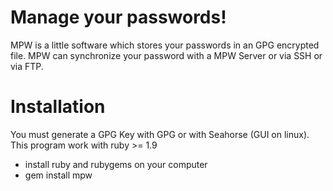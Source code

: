# Manage your passwords!

MPW is a little software which stores your passwords in an GPG encrypted file.
MPW can synchronize your password with a MPW Server or via SSH or via FTP.

# Installation

You must generate a GPG Key with GPG or with Seahorse (GUI on linux).
This program work with ruby >= 1.9

* install ruby and rubygems on your computer
* gem install mpw


